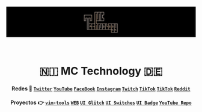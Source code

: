 [![MC Technology](doc/mctechnology_extendido.GIF)](https://www.youtube.com/channel/UC_mYh5PYPHBJ5YYUj8AIkcw)
<div align="center">
  <br> <h1> 🇳🇮  MC Technology 🇩🇪  </h1>
</div>
<h4 align="center">
  <a> Redes 📲 </a>
  <a href="https://twitter.com/mctechnology17" target="_blank"><code>Twitter</code></a>
  <a href="https://www.youtube.com/channel/UC_mYh5PYPHBJ5YYUj8AIkcw?view_as=subscriber" target="_blank"><code>YouTube</code></a>
  <a href="https://m.facebook.com/mctechnology17/" target="_blank"><code>FaceBook</code></a>
  <a href="https://www.instagram.com/mctechnology17/" target="_blank"><code>Instagram</code></a>
  <a href="https://www.twitch.tv/mctechnology17" target="_blank"><code>Twitch</code></a>
  <a href="https://www.tiktok.com/@mctechnology17" target="_blank"><code>TikTok</code></a>
  <a href="https://t.me/mctechnology" target="_blank"><code>TikTok</code></a>
  <a href="https://www.reddit.com/user/mctechnology17" target="_blank"><code>Reddit</code></a>
</h4>
<h4 align="center">
  <a> Proyectos 👉 </a>
  <a href="https://github.com/mctechnology17/vim-tools" target="_blank"><code>vim-tools</code></a>
  <a href="https://mctechnology17.com" target="_blank"><code>WEB</code></a>
  <a href="https://repo.packix.com/package/com.mctechnology.uiglitch/" target="_blank"><code>UI Glitch</code></a>
  <a href="https://repo.packix.com/package/com.mctechnology.uiswitches/" target="_blank"><code>UI Switches</code></a>
  <a href="https://repo.packix.com/package/com.mctechnology.uibadge/" target="_blank"><code>UI Badge</code></a>
  <a href="https://github.com/mctechnology17/youtube_repo_mc_technology" target="_blank"><code>YouTube Repo</code></a>
</h4>
